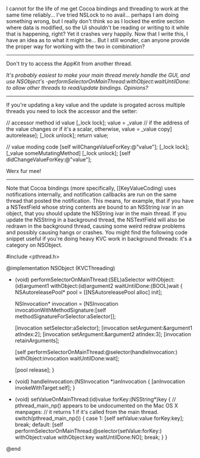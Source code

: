 

I cannot for the life of me get Cocoa bindings and threading to work at the same time reliably... I've tried NSLock to no avail... perhaps I am doing something wrong, but I really don't think so as I locked the entire section where data is modified, so the Ui shouldn't be reading or writing to it while that is happening, right? Yet it crashes very happily. Now that I write this, I have an idea as to what it might be... But I still wonder, can anyone provide the proper way for working with the two in combination?

----

Don't try to access the AppKit from another thread.

*It's probably easiest to make your main thread merely handle the GUI, and use NSObject's     -performSelectorOnMainThread:withObject:waitUntilDone: to allow other threads to read/update bindings. Opinions?*

----

If you're updating a key value and the update is progated across multiple threads you need to lock the accessor and the setter:

    
// accessor method
id value
[_lock lock];
value = _value // if the address of the value changes or if it's a scalar, otherwise, value = _value copy] autorelease];
[_lock unlock];
return value;

// value moding code
[self willChangeValueForKey:@"value"];
[_lock lock];
[_value someMutatingMethod]
[_lock unlock];
[self didChangeValueForKey:@"value"];


Werx fur mee!

----

Note that Cocoa bindings (more specifically, [[KeyValueCoding) uses notifications internally, and notification callbacks are run on the same thread that posted the notification.  This means, for example, that if you have a NSTextField whose string contents are bound to an NSString ivar in an object, that you should update the NSString ivar in the main thread.  If you update the NSString in a background thread, the NSTextField will also be redrawn in the background thread, causing some weird redraw problems and possibly causing hangs or crashes.  You might find the following code snippet useful if you're doing heavy KVC work in background threads: it's a category on NSObject.

    
#include <pthread.h>

@implementation NSObject (KVCThreading)

- (void) performSelectorOnMainThread:(SEL)aSelector withObject:(id)argument1 withObject:(id)argument2 waitUntilDone:(BOOL)wait
{
    NSAutoreleasePool* pool = [[NSAutoreleasePool alloc] init];
    
    NSInvocation* invocation = [NSInvocation invocationWithMethodSignature:[self methodSignatureForSelector:aSelector]];
    
    [invocation setSelector:aSelector];
    [invocation setArgument:&argument1 atIndex:2];
    [invocation setArgument:&argument2 atIndex:3];
    [invocation retainArguments];
    
    [self performSelectorOnMainThread:@selector(handleInvocation:) withObject:invocation waitUntilDone:wait];
    
    [pool release];
}

- (void) handleInvocation:(NSInvocation *)anInvocation
{
    [anInvocation invokeWithTarget:self];
}

- (void) setValueOnMainThread:(id)value forKey:(NSString*)key
{
    // pthread_main_np() appears to be undocumented on the Mac OS X manpages:
    // it returns 1 if it's called from the main thread.
    switch(pthread_main_np())
    {
        case 1:
            [self setValue:value forKey:key];
            break;
        default:
            [self performSelectorOnMainThread:@selector(setValue:forKey:) withObject:value withObject:key waitUntilDone:NO];
            break;
    }
}

@end

